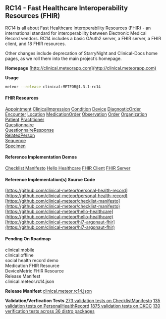 ## RC14 - Fast Healthcare Interoperability Resources (FHIR)  

RC14 is all about Fast Healthcare Interoperability Resources (FHIR) - an international standard for interoperability between Electronic Medical Record vendors. RC14 includes a basic OAuth2 server, a FHIR server, a FHIR client, and 18 FHIR resources.

Other changes include deprecation of StarryNight and Clinical-Docs home pages, as we roll them into the main project’s homepage.

**Homepage**
[http://clinical.meteorapp.com](http://clinical.meteorapp.com)

**Usage**
```sh
meteor --release clinical:METEOR@1.3.1-rc14
```

#### FHIR Resources    
[Appointment](https://github.com/clinical-meteor/hl7-resource-appointment)
[ClinicalImpression](https://github.com/clinical-meteor/hl7-resource-clinical-impression)
[Condition](https://github.com/clinical-meteor/hl7-resource-condition)
[Device](https://github.com/clinical-meteor/hl7-resource-device)
[DiagnosticOrder](https://github.com/clinical-meteor/hl7-resource-diagnostic-order)
[Encounter](https://github.com/clinical-meteor/hl7-resource-encounter)
[Location](https://github.com/clinical-meteor/hl7-resource-location)
[MedicationOrder](https://github.com/clinical-meteor/hl7-resource-medication-order)
[Observation](https://github.com/clinical-meteor/hl7-resource-observation)
[Order](https://github.com/clinical-meteor/hl7-resource-order)
[Organization](https://github.com/clinical-meteor/hl7-resource-organization)
[Patient](https://github.com/clinical-meteor/hl7-resource-patient)
[Practitioner](https://github.com/clinical-meteor/hl7-resource-practitioner)  
[Questionnaire](https://github.com/clinical-meteor/hl7-resource-questionnaire)  
[QuestionnaireResponse](https://github.com/clinical-meteor/hl7-resource-questionnaire-response)  
[RelatedPerson](https://github.com/clinical-meteor/hl7-resource-related-person)  
[Sequence](https://github.com/clinical-meteor/hl7-resource-sequence)  
[Specimen](https://github.com/clinical-meteor/hl7-resource-specimen)  

#### Reference Implementation Demos  
[Checklist Manifesto](http://checklist-manifesto.meteor.com)
[Hello Healthcare](http://hello-healthcare.meteor.com)
[FHIR Client](http://fhir-client.meteorapp.com/)
[FHIR Server](http://fhir-server.meteorapp.com/) 

#### Reference Implementation(s) Source Code
[https://github.com/clinical-meteor/personal-health-record](https://github.com/clinical-meteor/personal-health-record)
[https://github.com/clinical-meteor/checklist-manifesto](https://github.com/clinical-meteor/checklist-manifesto)
[https://github.com/clinical-meteor/hello-healthcare](https://github.com/clinical-meteor/hello-healthcare)
[https://github.com/clinical-meteor/hl7-argonaut-fhir](https://github.com/clinical-meteor/hl7-argonaut-fhir)

#### Pending On Roadmap  
clinical:mobile  
clinical:offline  
social health record demo  
Medication FHIR Resource  
DeviceMetric FHIR Resource  
Release Manifest  
clinical.meteor.rc14.json  

**Release Manifest**
[clinical.meteor.rc14.json](https://github.com/clinical-meteor/framework-doc-generator/blob/develop/clinical.meteor.rc14.json)

**Validation/Verfication Tests**
[273 validation tests on ChecklistManifesto](https://circleci.com/gh/clinical-meteor/checklist-manifesto/tree/master)
[135 validation tests on PersonalHealthRecord](https://circleci.com/gh/clinical-meteor/personal-health-record/tree/master)
[1875 validation tests on CKCC](https://travis-ci.org/awatson1978/ckcc/builds/97912630)
[130 verification tests across 36 distro packages](https://circleci.com/gh/clinical-meteor/framework-doc-generator/tree/master)

